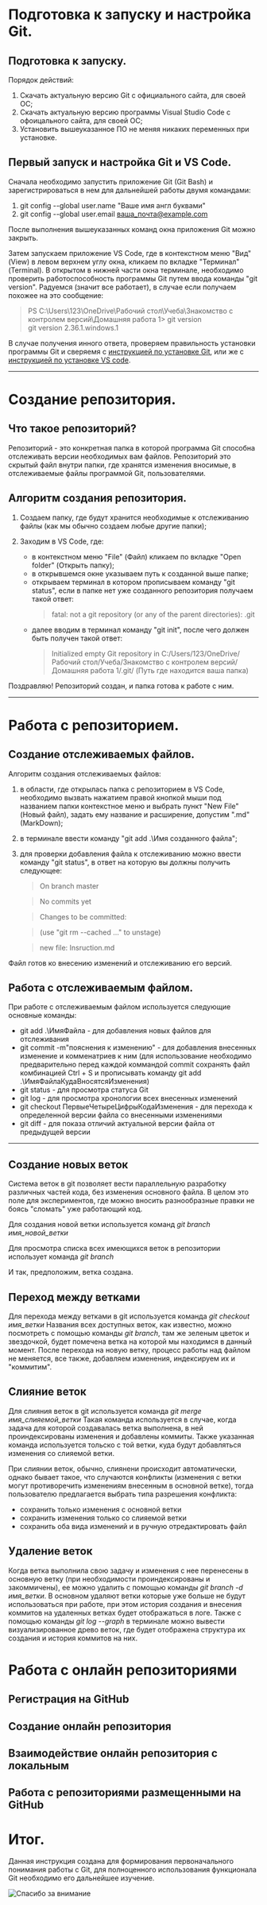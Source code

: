 # Подготовка к запуску и настройка Git.

## Подготовка к запуску.

Порядок действий:

1. Скачать актуальную версию Git с официального сайта, для своей ОС;
2. Скачать актуальную версию программы Visual Studio Code с офоицального сайта, для своей ОС;
3. Установить вышеуказанное ПО не меняя никаких переменных при установке.

## Первый запуск и настройка Git и VS Code.

Сначала необходимо запустить приложение Git (Git Bash) и зарегистрироваться в нем для дальнейшей работы двумя командами:

1. git config --global user.name "Ваше имя англ буквами"
2. git config --global user.email ваша_почта@example.com

После выполнения вышеуказанных команд окна приложения Git можно закрыть.

Затем запускаем приложение VS Code, где в контекстном меню "Вид" (View) в левом верхнем углу окна, кликаем по вкладке "Терминал" (Terminal). В открытом в нижней части окна терминале, необходимо проверить работоспособность программы Git путем ввода команды "git version". Радуемся (значит все работает), в случае если получаем похожее на это сообщение:

>PS C:\Users\123\OneDrive\Рабочий стол\Учеба\Знакомство с контролем версий\Домашняя работа 1> git version   
>git version 2.36.1.windows.1

В случае получения инного ответа, проверяем правильность установки программы Git и сверяемя с [инструкцией по установке Git](https://devpractice.ru/git-for-beginners-part-2-install-git/), или же с [инструкцией по установке VS code](https://liquidhub.ru/blogs/blog/nastroyka-visual-studio-code).
***
# Создание репозитория.

## Что такое репозиторий?

Репозиторий - это конкретная папка в которой программа Git способна отслеживать версии необходимых вам файлов. Репозиторий это скрытый файл внутри папки, где хранятся изменения вносимые, в отслеживаемые файлы программой Git, пользователями.

## Алгоритм создания репозитория.

1. Создаем папку, где будут хранится необходимые к отслеживанию файлы (как мы обычно создаем любые другие папки);
2. Заходим в VS Code, где:
    
    * в контекстном меню "File" (Файл) кликаем по вкладке "Open folder" (Открыть папку);
    * в открывшемся окне указываем путь к созданной выше папке;
    * открываем терминал в котором прописываем команду "git status", если в папке нет уже созданного репозитория получаем такой ответ: 
        >fatal: not a git repository (or any of the parent directories): .git
    * далее вводим в терминал команду "git init", после чего должен быть получен такой ответ:
        >Initialized empty Git repository in C:/Users/123/OneDrive/Рабочий стол/Учеба/Знакомство с контролем версий/Домашняя работа 1/.git/ (Путь где находится ваша папка)

Поздравляю! Репозиторий создан, и папка готова к работе с ним.
***
# Работа с репозиторием.

## Создание отслеживаемых файлов.

Алгоритм создания отслеживаемых файлов:

1. в области, где открылась папка с репозиторием в VS Code, необходимо вызвать нажатием правой кнопкой мыши под названием папки контекстное меню и выбрать пункт "New File" (Новый файл), задать ему название и расширение, допустим ".md" (MarkDown);
2. в терминале ввести команду "git add .\Имя созданного файла";
3. для проверки добавления файла к отслеживанию можно ввести команду "git status", в ответ на которую вы должны получить следующее:
    >On branch master

    >No commits yet

    >Changes to be committed:

    >(use "git rm --cached <file>..." to unstage)

    >new file:   Insruction.md

Файл готов ко внесению изменений и отслеживанию его версий.

## Работа с отслеживаемым файлом.

При работе с отслеживаемым файлом используется следующие основные команды:

* git add .\ИмяФайла - для добавления новых файлов для отслеживания
* git commit -m"пояснения к изменению" - для добавления внесенных изменение и комменатриев к ним (для использование необходимо предварительно перед каждой коммандой commit сохранять файл комбинацией Ctrl + S и прописывать команду git add .\ИмяФайлаКудаВносятсяИзменения)
* git status - для просмотра статуса Git
* git log - для просмотра хронологии всех внесенных изменений
* git checkout ПервыеЧетыреЦифрыКодаИзменения - для перехода к определенной версии файла со внесенными изменениями
* git diff - для показа отличий актуальной версии файла от предыдущей версии
***

## Создание новых веток

Система веток в git позволяет вести параллельную разработку различных частей кода, без изменения основного файла. В целом это поле для экспериментов, где можно вносить разнообразные правки не боясь "сломать" уже работающий код.

Для создания новой ветки используется команд *git branch имя_новой_ветки*

Для просмотра списка всех имеющихся веток в репозитории использует команда *git branch*

И так, предположим, ветка создана.


## Переход между ветками

Для перехода между ветками в git используется команда *git checkout имя_ветки*
Названия всех доступных веток, как известно, можно посмотреть с помощью команды *git branch*, там же зеленым цветок и звездочкой, будет помечена ветка на которой мы находимся в данный момент. После перехода на новую ветку, процесс работы над файлом не меняется, все также, добавляем изменения, индексируем их и "коммитим".

## Слияние веток

Для слияния веток в git используется команда *git merge имя_слияемой_ветки*
Такая команда используется в случае, когда задача для которой создавалась ветка выполнена, в ней проиндексированы изменения и добавлены коммиты. Также указанная команда используется тольско с той ветки, куда будут добавляться изменения со слияемой ветки.

При слиянии веток, обычно, слиянени происходит автоматически, однако бывает такое, что случаются конфликты (изменения с ветки могут противоречить изменениям внесенным в основной ветке), тогда пользователю предлагается выбрать типа разрешения конфликта:
* сохранить только изменения с основной ветки
* сохранить изменения только со слияемой ветки
* сохранить оба вида изменений и в ручную отредактировать файл
## Удаление веток

Когда ветка выполнила свою задачу и изменения с нее перенесены в основную ветку (при необходимости проиндексированы и закоммичены), ее можно удалить с помощью команды *git branch -d имя_ветки*. В основном удаляют ветки которые уже больше не будут использоваться при работе, при этом история создания и внесения коммитов на удаленных ветках будет отображаться в логе. Также с помощью команды *git log --graph* в терминале можно вывести визуализированное древо веток, где будет отображена структура их создания и история коммитов на них.

# Работа с онлайн репозиториями

## Регистрация на GitHub

## Создание онлайн репозитория

## Взаимодействие онлайн репозитория с локальным

## Работа с репозиториями размещенными на GitHub

# Итог.

Данная инструкция создана для формирования первоначального понимания работы с Git,
для полноценного использования функционала Git необходимо его дальнейшее изучение.

![Спасибо за внимание](https://encrypted-tbn0.gstatic.com/images?q=tbn:ANd9GcSVa4uMJMl1NVu7E8hJaNAN0ln3QdgMRqAn3Q&usqp=CAU)

    



